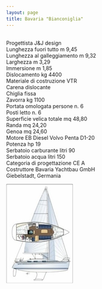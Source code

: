 ```yaml
---
layout: page
title: Bavaria "Bianconiglia"
---
```

<br>Progettista J&J design
<br>Lunghezza fuori tutto m 9,45
<br>Lunghezza al galleggiamento m 9,32
<br>Larghezza m 3,29
<br>Immersione m 1,85
<br>Dislocamento kg 4400
<br>Materiale di costruzione VTR
<br>Carena dislocante
<br>Chiglia fissa
<br>Zavorra kg 1100
<br>Portata omologata persone n. 6
<br>Posti letto n. 6
<br>Superficie velica totale mq 48,80
<br>Randa mq 24,20
<br>Genoa mq 24,60
<br>Motore EB Diesel Volvo Penta D1-20
<br>Potenza hp 19
<br>Serbatoio carburante litri 90
<br>Serbatoio acqua litri 150
<br>Categoria di progettazione CE A
<br>Costruttore Bavaria Yachtbau GmbH
<br>Giebelstadt, Germania

![Bavaria](/foto/disegno-bavaria.jpg)
